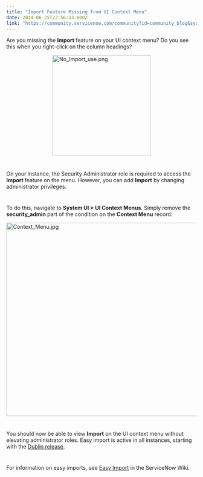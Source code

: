 ```yaml
---
title: "Import Feature Missing from UI Context Menu"
date: 2014-06-25T22:56:33.000Z
link: "https://community.servicenow.com/community?id=community_blog&sys_id=7d6dea29dbd0dbc01dcaf3231f961958"
---
```

<p>Are you missing the <strong>Import</strong> feature on your UI context menu? Do you see this when you right-click on the column headings?</p><p><a _jive_internal="true" href="/servlet/JiveServlet/showImage/38-3200-11153/No_Import_use.png"><img  alt="No_Import_use.png" class="image-0 jive-image" height="266" src="a08fb446db9c9344e9737a9e0f9619a7.iix" style="height: 266px; width: 259.512px; display: block; margin-left: auto; margin-right: auto;" width="260"/></a></p><p style="min-height: 8pt; height: 8pt; padding: 0px;">  </p><p>On your instance, the Security Administrator role is required to access the <strong>Import </strong>feature<strong> </strong>on the menu. However, you can add <strong>Import</strong> by changing administrator privileges.</p><p style="min-height: 8pt; height: 8pt; padding: 0px;">  </p><p><span class="activityupdategroup">To do this, </span>navigate to <strong>System UI &gt; UI Context Menus</strong>. Simply remove the <strong>security_admin</strong> part of the condition on the <strong>Context Menu</strong> record:</p><p><a _jive_internal="true" href="/servlet/JiveServlet/showImage/38-3200-11160/Context_Menu.jpg"><img  alt="Context_Menu.jpg" class="image-1 jive-image" height="312" src="603b90cedbd89fc068c1fb651f9619d9.iix" style="height: auto; display: block; margin-left: auto; margin-right: auto;" width="511"/></a></p><p style="min-height: 8pt; height: 8pt; padding: 0px;">  </p><p>You should now be able to view <strong>Import</strong> on the UI context menu without elevating administrator roles. Easy import is active in all instances, starting with the <a title="k-external-small" class="jive-link-external-small" href="http://wiki.servicenow.com/index.php?title=Dublin_Release_Notes" rel="nofollow" target="_blank">Dublin release</a>.</p><p style="min-height: 8pt; height: 8pt; padding: 0px;">  </p><p>For information on easy imports, see <a title="k-external-small" class="jive-link-external-small" href="http://wiki.servicenow.com/index.php?title=Easy_Import#Import_Records_from_the_Template" rel="nofollow" target="_blank">Easy Import</a> in the ServiceNow Wiki.</p>